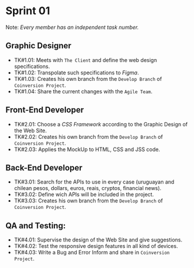 # Sprint 01

Note: *Every member has an independent task number.*

## Graphic Designer

- TK#1.01: Meets with `The Client` and define the web design specifications.
- TK#1.02: Transpolate such specifications to *Figma*.
- TK#1.03: Creates his own branch from the `Develop Branch` of `Coinversion Project`.
- TK#1.04: Share the current changes with the `Agile Team`.

## Front-End Developer

- TK#2.01: Choose a *CSS Framework* according to the Graphic Design of the Web Site.
- TK#2.02: Creates his own branch from the `Develop Branch` of `Coinversion Project`.
- TK#2.03: Applies the MockUp to HTML, CSS and JSS code.

## Back-End Developer

- TK#3.01: Search for the APIs to use in every case (uruguayan and chilean pesos, dollars, euros, reais, cryptos, financial news).
- TK#3.02: Define wich APIs will be included in the project.
- TK#3.03: Creates his own branch from the `Develop Branch` of `Coinversion Project`.

## QA and Testing:
- TK#4.01: Supervise the design of the Web Site and give suggestions.
- TK#4.02: Test the responsive design features in all kind of devices.
- TK#4.03: Write a Bug and Error Inform and share in `Coinversion Project`.
